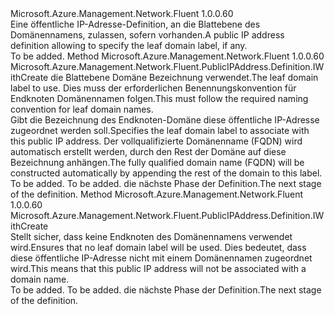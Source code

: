 <Type Name="IWithLeafDomainLabel" FullName="Microsoft.Azure.Management.Network.Fluent.PublicIPAddress.Definition.IWithLeafDomainLabel">
  <TypeSignature Language="C#" Value="public interface IWithLeafDomainLabel" />
  <TypeSignature Language="ILAsm" Value=".class public interface auto ansi abstract IWithLeafDomainLabel" />
  <TypeSignature Language="DocId" Value="T:Microsoft.Azure.Management.Network.Fluent.PublicIPAddress.Definition.IWithLeafDomainLabel" />
  <TypeSignature Language="VB.NET" Value="Public Interface IWithLeafDomainLabel" />
  <TypeSignature Language="F#" Value="type IWithLeafDomainLabel = interface" />
  <AssemblyInfo>
    <AssemblyName>Microsoft.Azure.Management.Network.Fluent</AssemblyName>
    <AssemblyVersion>1.0.0.60</AssemblyVersion>
  </AssemblyInfo>
  <Interfaces />
  <Docs>
    <summary>
            <span data-ttu-id="3e52c-101">Eine öffentliche IP-Adresse-Definition, an die Blattebene des Domänennamens, zulassen, sofern vorhanden.</span><span class="sxs-lookup"><span data-stu-id="3e52c-101">A public IP address definition allowing to specify the leaf domain label, if any.</span></span>
            </summary>
    <remarks>To be added.</remarks>
  </Docs>
  <Members>
    <Member MemberName="WithLeafDomainLabel">
      <MemberSignature Language="C#" Value="public Microsoft.Azure.Management.Network.Fluent.PublicIPAddress.Definition.IWithCreate WithLeafDomainLabel (string dnsName);" />
      <MemberSignature Language="ILAsm" Value=".method public hidebysig newslot virtual instance class Microsoft.Azure.Management.Network.Fluent.PublicIPAddress.Definition.IWithCreate WithLeafDomainLabel(string dnsName) cil managed" />
      <MemberSignature Language="DocId" Value="M:Microsoft.Azure.Management.Network.Fluent.PublicIPAddress.Definition.IWithLeafDomainLabel.WithLeafDomainLabel(System.String)" />
      <MemberSignature Language="VB.NET" Value="Public Function WithLeafDomainLabel (dnsName As String) As IWithCreate" />
      <MemberSignature Language="F#" Value="abstract member WithLeafDomainLabel : string -&gt; Microsoft.Azure.Management.Network.Fluent.PublicIPAddress.Definition.IWithCreate" Usage="iWithLeafDomainLabel.WithLeafDomainLabel dnsName" />
      <MemberType>Method</MemberType>
      <AssemblyInfo>
        <AssemblyName>Microsoft.Azure.Management.Network.Fluent</AssemblyName>
        <AssemblyVersion>1.0.0.60</AssemblyVersion>
      </AssemblyInfo>
      <ReturnValue>
        <ReturnType>Microsoft.Azure.Management.Network.Fluent.PublicIPAddress.Definition.IWithCreate</ReturnType>
      </ReturnValue>
      <Parameters>
        <Parameter Name="dnsName" Type="System.String" />
      </Parameters>
      <Docs>
        <param name="dnsName"><span data-ttu-id="3e52c-102">die Blattebene Domäne Bezeichnung verwendet.</span><span class="sxs-lookup"><span data-stu-id="3e52c-102">The leaf domain label to use.</span></span> <span data-ttu-id="3e52c-103">Dies muss der erforderlichen Benennungskonvention für Endknoten Domänennamen folgen.</span><span class="sxs-lookup"><span data-stu-id="3e52c-103">This must follow the required naming convention for leaf domain names.</span></span></param>
        <summary>
            <span data-ttu-id="3e52c-104">Gibt die Bezeichnung des Endknoten-Domäne diese öffentliche IP-Adresse zugeordnet werden soll.</span><span class="sxs-lookup"><span data-stu-id="3e52c-104">Specifies the leaf domain label to associate with this public IP address.</span></span>
            <span data-ttu-id="3e52c-105">Der vollqualifizierte Domänenname (FQDN) wird automatisch erstellt werden, durch den Rest der Domäne auf diese Bezeichnung anhängen.</span><span class="sxs-lookup"><span data-stu-id="3e52c-105">The fully qualified domain name (FQDN) will be constructed automatically by appending the rest of the domain to this label.</span></span>
            </summary>
        <returns>To be added.</returns>
        <remarks>To be added.</remarks>
        <return><span data-ttu-id="3e52c-106">die nächste Phase der Definition.</span><span class="sxs-lookup"><span data-stu-id="3e52c-106">The next stage of the definition.</span></span></return>
      </Docs>
    </Member>
    <Member MemberName="WithoutLeafDomainLabel">
      <MemberSignature Language="C#" Value="public Microsoft.Azure.Management.Network.Fluent.PublicIPAddress.Definition.IWithCreate WithoutLeafDomainLabel ();" />
      <MemberSignature Language="ILAsm" Value=".method public hidebysig newslot virtual instance class Microsoft.Azure.Management.Network.Fluent.PublicIPAddress.Definition.IWithCreate WithoutLeafDomainLabel() cil managed" />
      <MemberSignature Language="DocId" Value="M:Microsoft.Azure.Management.Network.Fluent.PublicIPAddress.Definition.IWithLeafDomainLabel.WithoutLeafDomainLabel" />
      <MemberSignature Language="VB.NET" Value="Public Function WithoutLeafDomainLabel () As IWithCreate" />
      <MemberSignature Language="F#" Value="abstract member WithoutLeafDomainLabel : unit -&gt; Microsoft.Azure.Management.Network.Fluent.PublicIPAddress.Definition.IWithCreate" Usage="iWithLeafDomainLabel.WithoutLeafDomainLabel " />
      <MemberType>Method</MemberType>
      <AssemblyInfo>
        <AssemblyName>Microsoft.Azure.Management.Network.Fluent</AssemblyName>
        <AssemblyVersion>1.0.0.60</AssemblyVersion>
      </AssemblyInfo>
      <ReturnValue>
        <ReturnType>Microsoft.Azure.Management.Network.Fluent.PublicIPAddress.Definition.IWithCreate</ReturnType>
      </ReturnValue>
      <Parameters />
      <Docs>
        <summary>
            <span data-ttu-id="3e52c-107">Stellt sicher, dass keine Endknoten des Domänennamens verwendet wird.</span><span class="sxs-lookup"><span data-stu-id="3e52c-107">Ensures that no leaf domain label will be used.</span></span>
            <span data-ttu-id="3e52c-108">Dies bedeutet, dass diese öffentliche IP-Adresse nicht mit einem Domänennamen zugeordnet wird.</span><span class="sxs-lookup"><span data-stu-id="3e52c-108">This means that this public IP address will not be associated with a domain name.</span></span>
            </summary>
        <returns>To be added.</returns>
        <remarks>To be added.</remarks>
        <return><span data-ttu-id="3e52c-109">die nächste Phase der Definition.</span><span class="sxs-lookup"><span data-stu-id="3e52c-109">The next stage of the definition.</span></span></return>
      </Docs>
    </Member>
  </Members>
</Type>